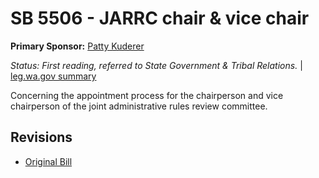 # SB 5506 - JARRC chair & vice chair
**Primary Sponsor:** [Patty Kuderer](/person/leg/patty.kuderer.md)

*Status: First reading, referred to State Government & Tribal Relations.* | [leg.wa.gov summary](https://app.leg.wa.gov/billsummary?BillNumber=5506&Year=2021)

Concerning the appointment process for the chairperson and vice chairperson of the joint administrative rules review committee.

## Revisions
* [Original Bill](1/)